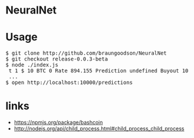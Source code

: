 NeuralNet
=========

Usage
=========

<pre>
$ git clone http://github.com/braungoodson/NeuralNet
$ git checkout release-0.0.3-beta
$ node ./index.js
 t 1 $ 10 BTC 0 Rate 894.155 Prediction undefined Buyout 10
 ...
$ open http://localhost:10000/predictions
</pre>

links
=========

* https://npmjs.org/package/bashcoin
* http://nodejs.org/api/child_process.html#child_process_child_process
